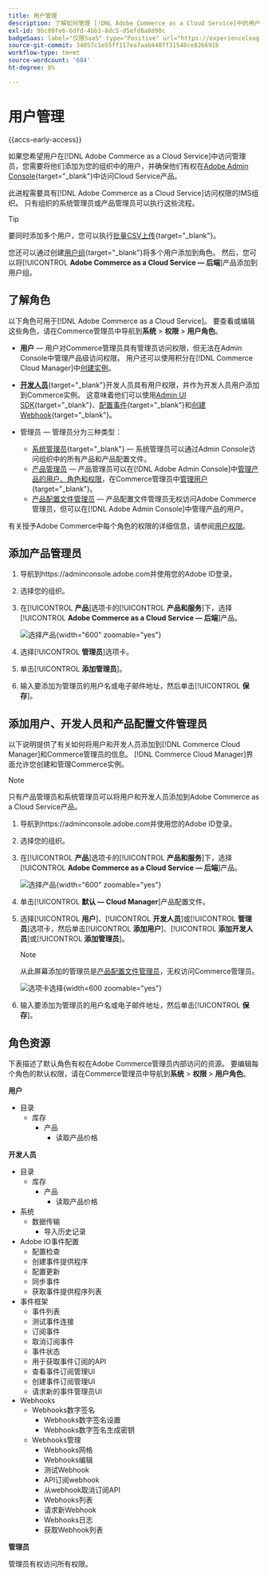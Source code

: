 ```yaml
---
title: 用户管理
description: 了解如何管理 [!DNL Adobe Commerce as a Cloud Service]中的用户。
exl-id: 9bc80fe6-6dfd-4bb3-8dc5-d5efd8a8d90c
badgeSaas: label="仅限SaaS" type="Positive" url="https://experienceleague.adobe.com/zh-hans/docs/commerce/user-guides/product-solutions" tooltip="仅适用于Adobe Commerce as a Cloud Service和Adobe Commerce Optimizer项目(Adobe管理的SaaS基础架构)。"
source-git-commit: 34057c1e55ff117ea7aab4407f31548ce826691b
workflow-type: tm+mt
source-wordcount: '684'
ht-degree: 0%

---
```


# 用户管理

{{accs-early-access}}

如果您希望用户在[!DNL Adobe Commerce as a Cloud Service]中访问管理员，您需要将他们添加为您的组织中的用户，并确保他们有权在[Adobe Admin Console](https://adminconsole.adobe.com){target="_blank"}中访问Cloud Service产品。

此进程需要具有[!DNL Adobe Commerce as a Cloud Service]访问权限的IMS组织。 只有组织的系统管理员或产品管理员可以执行这些流程。

>[!TIP]
>
>要同时添加多个用户，您可以执行[批量CSV上传](https://helpx.adobe.com/cn/enterprise/using/bulk-upload-users.html){target="_blank"}。
> 
> 您还可以通过创建[用户组](https://helpx.adobe.com/cn/enterprise/using/user-groups.html){target="_blank"}将多个用户添加到角色。 然后，您可以将&#x200B;[!UICONTROL **Adobe Commerce as a Cloud Service — 后端**]&#x200B;产品添加到用户组。

## 了解角色

以下角色可用于[!DNL Adobe Commerce as a Cloud Service]。 要查看或编辑这些角色，请在Commerce管理员中导航到&#x200B;**系统** > **权限** > **用户角色**。

* **用户** — 用户对Commerce管理员具有管理员访问权限，但无法在Admin Console中管理产品级访问权限。 用户还可以使用积分在[!DNL Commerce Cloud Manager]中[创建实例](./getting-started.md#create-an-instance)。

* [**开发人员**](https://helpx.adobe.com/cn/enterprise/using/manage-developers.html#Adddevelopers){target="_blank"}开发人员具有用户权限，并作为开发人员用户添加到Commerce实例。 这意味着他们可以使用[Admin UI SDK](https://developer.adobe.com/commerce/extensibility/admin-ui-sdk/){target="_blank"}、[配置事件](https://developer.adobe.com/commerce/extensibility/events/){target="_blank"}和[创建Webhook](https://developer.adobe.com/commerce/extensibility/webhooks/){target="_blank"}。

* 管理员 — 管理员分为三种类型：
   * [系统管理员](https://helpx.adobe.com/cn/enterprise/using/admin-roles.html){target="_blank"} — 系统管理员可以通过Admin Console访问组织中的所有产品和产品配置文件。
   * [产品管理员](#add-a-product-admin) — 产品管理员可以在[!DNL Adobe Admin Console]中[管理产品的用户、角色和权限](#add-users-and-admins)，在Commerce管理员中[管理用户](https://experienceleague.adobe.com/zh-hans/docs/commerce-admin/systems/user-accounts/permissions-users-all#create-a-user){target="_blank"}。
   * [产品配置文件管理员](#add-users-developers-and-product-profile-admins) — 产品配置文件管理员无权访问Adobe Commerce管理员，但可以在[!DNL Adobe Admin Console]中管理产品的用户。

有关授予Adobe Commerce中每个角色的权限的详细信息，请参阅[用户权限](#user-permissions)。

## 添加产品管理员

1. 导航到https://adminconsole.adobe.com并使用您的Adobe ID登录。

1. 选择您的组织。

1. 在&#x200B;[!UICONTROL **产品**]&#x200B;选项卡的&#x200B;[!UICONTROL **产品和服务**]&#x200B;下，选择&#x200B;[!UICONTROL **Adobe Commerce as a Cloud Service — 后端**]&#x200B;产品。

   ![选择产品](./assets/backend.png){width="600" zoomable="yes"}

1. 选择&#x200B;[!UICONTROL **管理员**]&#x200B;选项卡。

1. 单击&#x200B;[!UICONTROL **添加管理员**]。

1. 输入要添加为管理员的用户名或电子邮件地址，然后单击&#x200B;[!UICONTROL **保存**]。

## 添加用户、开发人员和产品配置文件管理员

以下说明提供了有关如何将用户和开发人员添加到[!DNL Commerce Cloud Manager]和Commerce管理员的信息。 [!DNL Commerce Cloud Manager]界面允许您创建和管理Commerce实例。

>[!NOTE]
>
>只有产品管理员和系统管理员可以将用户和开发人员添加到Adobe Commerce as a Cloud Service产品。

1. 导航到https://adminconsole.adobe.com并使用您的Adobe ID登录。

1. 选择您的组织。

1. 在&#x200B;[!UICONTROL **产品**]&#x200B;选项卡的&#x200B;[!UICONTROL **产品和服务**]&#x200B;下，选择&#x200B;[!UICONTROL **Adobe Commerce as a Cloud Service — 后端**]&#x200B;产品。

   ![选择产品](./assets/backend.png){width="600" zoomable="yes"}

1. 单击&#x200B;[!UICONTROL **默认 — Cloud Manager**]&#x200B;产品配置文件。

1. 选择&#x200B;[!UICONTROL **用户**]、[!UICONTROL **开发人员**]&#x200B;或&#x200B;[!UICONTROL **管理员**]&#x200B;选项卡，然后单击&#x200B;[!UICONTROL **添加用户**]、[!UICONTROL **添加开发人员**]&#x200B;或&#x200B;[!UICONTROL **添加管理员**]。

   >[!NOTE]
   >
   >从此屏幕添加的管理员是[产品配置文件管理员](#understanding-roles)，无权访问Commerce管理员。

   ![选项卡选择](./assets/tab-select.png){width=600 zoomable="yes"}

1. 输入要添加为管理员的用户名或电子邮件地址，然后单击&#x200B;[!UICONTROL **保存**]。

## 角色资源

下表描述了默认角色有权在Adobe Commerce管理员内部访问的资源。 要编辑每个角色的默认权限，请在Commerce管理员中导航到&#x200B;**系统** > **权限** > **用户角色**。

**用户**

* 目录
   * 库存
      * 产品
         * 读取产品价格

**开发人员**

* 目录
   * 库存
      * 产品
         * 读取产品价格
* 系统
   * 数据传输
      * 导入历史记录
* Adobe IO事件配置
   * 配置检查
   * 创建事件提供程序
   * 配置更新
   * 同步事件
   * 获取事件提供程序列表
* 事件框架
   * 事件列表
   * 测试事件连接
   * 订阅事件
   * 取消订阅事件
   * 事件状态
   * 用于获取事件订阅的API
   * 查看事件订阅管理UI
   * 创建事件订阅管理UI
   * 请求新的事件管理员UI
* Webhooks
   * Webhooks数字签名
      * Webhooks数字签名设置
      * Webhooks数字签名生成密钥
   * Webhooks管理
      * Webhooks网格
      * Webhooks编辑
      * 测试Webhook
      * API订阅webhook
      * 从webhook取消订阅API
      * Webhooks列表
      * 请求新Webhook
      * Webhooks日志
      * 获取Webhook列表

**管理员**

管理员有权访问所有权限。
